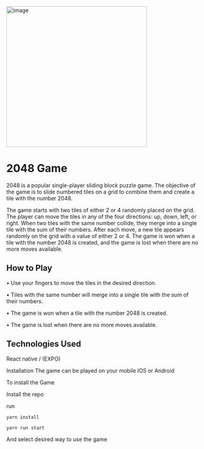 <img width="369" alt="image" src="https://user-images.githubusercontent.com/58706287/221415607-1c6f4590-ecf5-495f-851c-331648243d81.png">

# 2048 Game
2048 is a popular single-player sliding block puzzle game. The objective of the game is to slide numbered tiles on a grid to combine them and create a tile with the number 2048.

The game starts with two tiles of either 2 or 4 randomly placed on the grid. The player can move the tiles in any of the four directions: up, down, left, or right. When two tiles with the same number collide, they merge into a single tile with the sum of their numbers. After each move, a new tile appears randomly on the grid with a value of either 2 or 4. The game is won when a tile with the number 2048 is created, and the game is lost when there are no more moves available.

## How to Play
• Use your fingers to move the tiles in the desired direction.

• Tiles with the same number will merge into a single tile with the sum of their numbers.

• The game is won when a tile with the number 2048 is created.

• The game is lost when there are no more moves available.


## Technologies Used

React native / (EXPO)

Installation
The game can be played on your mobile IOS or Android

To install the Game

Install the repo

run 

`yarn install`

`yarn run start`

And select desired way to use the game
